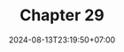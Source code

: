 ---
weight: 4500
title: "Chapter 29"
description: "Observer"
icon: "article"
date: "2024-08-13T23:19:50+07:00"
lastmod: "2024-08-13T23:19:50+07:00"
draft: false
toc: true
---